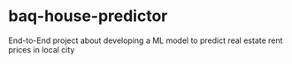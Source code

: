 # baq-house-predictor
End-to-End project about developing a ML model to predict real estate rent prices in local city
